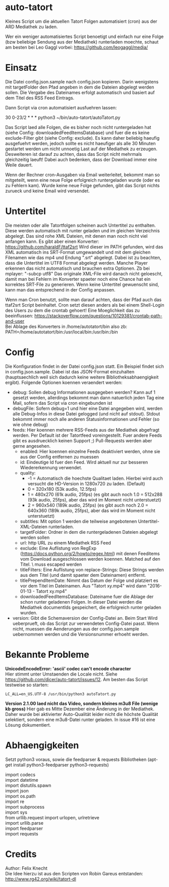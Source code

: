 auto-tatort
===========

Kleines Script um die aktuellen Tatort Folgen automatisiert (cron) aus der ARD Mediathek zu laden.

Wer ein weniger automatisiertes Script benoetigt und einfach nur eine Folge (bzw beliebige Sendung aus der Mediathek) runterladen moechte, schaut am besten bei Leo Gaggl vorbei: https://github.com/leogaggl/media/

Einsatz
=======

Die Datei config.json.sample nach config.json kopieren. Darin wenigstens mit targetFolder den Pfad angeben in dem die Dateien abgelegt werden sollen.
Die Vergabe des Dateinames erfolgt automatisch und basiert auf dem Titel des RSS Feed Eintrags.

Dann Script via cron automatisiert ausfuehren lassen:

30 0-23/2 * * * python3 ~/bin/auto-tatort/autoTatort.py

Das Script laed alle Folgen, die es bisher noch nicht runtergeladen hat (siehe Config: downloadedFeedItemsDatabase) und fuer die es keine exclude-Filter gibt (siehe Config: exclude). Es kann daher beliebig haeufig ausgefuehrt werden, jedoch sollte es nicht haeufiger als alle 30 Minuten gestartet werden um nicht unnoetig Last auf der Mediathek zu erzeugen. Desweiteren ist darauf zu achten, dass das Script nicht mehrmals gleichzeitig laeuft! Dabei auch bedenken, dass der Download immer eine Weile dauert.

Wenn der Rechner cron-Ausgaben via Email weiterleitet, bekommt man so mitgeteilt, wenn eine neue Folge erfolgreich runtergeladen wurde (oder es zu Fehlern kam). Wurde keine neue Folge gefunden, gibt das Script nichts zurueck und keine Email wird versendet.

Untertitel
==========

Die meisten oder alle Tatortfolgen scheinen auch Untertitel zu enthalten. Diese werden automatisch mit runter geladen und im gleichen Verzeichnis abgelegt. Das sind rohe XML Dateien, mit denen man noch nicht viel anfangen kann. Es gibt aber einen Konverter: https://github.com/haraldF/ttaf2srt
Wird dieser im PATH gefunden, wird das XML automatisch ins SRT-Format umgewandelt und mit dem gleichen Filenamen wie das mp4 und Endung ".srt" abgelegt. Dabei ist zu beachten, dass die Untertitel im UTF8 Format abgelegt werden. Manche Player erkennen das nicht automatisch und brauchen extra Optionen. Zb bei mplayer: "-subcp utf8"
Das originale XML-File wird danach nicht geloescht, damit man bei Fehlern im Konverter spaeter noch eine Chance hat ein korrektes SRT-File zu generieren.
Wenn keine Untertitel gewuenscht sind, kann man das entsprechend in der Config anpassen.
  
Wenn man Cron benutzt, sollte man darauf achten, dass der Pfad auch das ttaf2srt Script beinhaltet. Cron setzt diesen anders als bei einem Shell-Login des Users zu dem die crontab gehoert! Eine Moeglichkeit das zu beeinflussen: https://stackoverflow.com/questions/10129381/crontab-path-and-user  
Bei Ablage des Konverters in /home/autotatort/bin also zb: PATH=/home/autotatort/bin:/usr/local/bin:/usr/bin:/bin


Config
======

Die Konfiguration findet in der Datei config.json statt. Ein Beispiel findet sich in config.json.sample. Dabei ist das JSON-Format einzuhalten (hauptsaechlich weil sich dadurch keine weitere Bibliotheksabhaengigkeit ergibt).
Folgende Optionen koennen veraendert werden:

- debug: Sollen debug Informationen ausgegeben werden? Kann auf 1 gesetzt werden, allerdings bekommt man dann natuerlich jeden Tag eine Mail, sofern das Script via cron eingebunden ist
- debugFile: Sofern debug=1 und hier eine Datei angegeben wird, werden alle Debug-Infos in diese Datei gelogged (und nicht auf stdout). Stdout bekommt immer noch alle anderen Statusinformationen und Fehler (so wie ohne debug)
- feeds: Hier koennen mehrere RSS-Feeds aus der Mediathek abgefragt werden. Per Default ist der Tatortfeed voreingestellt. Fuer andere Feeds gibt es ausdruecklich keinen Support ;) Pull-Requests werden aber gerne angesehen.
  - enabled: Hier koennen einzelne Feeds deaktiviert werden, ohne sie aus der Config entfernen zu muessen
  - id: Eindeutige Id fuer den Feed. Wird aktuell nur zur besseren Wiedererkennung verwendet.
  - quality:
    - -1 = Automatisch die hoechste Qualitaet laden. Hierbei wird auch versucht die HD-Version in 1280x720 zu laden. (Default)
    -  0 = 320x180 (53k audio, 12.5fps)
    -  1 = 480x270 (61k audio, 25fps) (es gibt auch noch 1.0 = 512x288 (93k audio, 25fps), aber das wird im Moment nicht unterstuetzt)
    -  2 = 960x540 (189k audio, 25fps) (es gibt auch noch 2.0 = 640x360 (189k audio, 25fps), aber das wird im Moment nicht unterstuetzt)
  - subtitles: Mit option 1 werden die teilweise angebotenen Untertitel-XML-Dateien runterladen.
  - targetFolder: Ordner in dem die runtergeladenen Dateien abgelegt werden sollen
  - url: http URL zu einem Mediathek RSS Feed
  - exclude: Eine Auflistung von RegExp (https://docs.python.org/2/howto/regex.html) mit denen Feeditems vom Download ausgeschlossen werden koennen. Matched auf den Titel. \ muss escaped werden
  - titleFilters: Eine Auflistung von replace-Strings: Diese Strings werden aus dem Titel (und damit spaeter dem Dateinamen) entfernt.
  - titlePrependItemDate: Nimmt das Datum der Folge und platziert es vor dem Titel im Dateinamen. Aus "Tatort xy.mp4" wird dann "2016-01-13 - Tatort xy.mp4"
  - downloadedFeedItemsDatabase: Dateiname fuer die Ablage der schon runter geladenen Folgen. In dieser Datei werden die Mediathek documentIds gespeichert, die erfolgreich runter geladen wurden.
- version: Gibt die Schemaversion der Config-Datei an. Beim Start Wird ueberprueft, ob das Script zur verwendeten Config-Datei passt. Wenn nicht, muessen die Aenderungen aus der config.json.sample uebernommen werden und die Versionsnummer erhoeht werden.

Bekannte Probleme
===============
**UnicodeEncodeError: 'ascii' codec can't encode character**   
Hier stimmt unter Umstaenden die Locale nicht. Siehe https://github.com/dicer/auto-tatort/issues/12. Am besten das Script testweise so starten:
```
LC_ALL=en_US.UTF-8 /usr/bin/python3 autoTatort.py
```

**Version 2.1.00 laed nicht das Video, sondern kleines m3u8 File (wenige kb gross)**
Hier gab es Mitte Dezember eine Änderung in der Mediathek. Daher wurde bei aktivierter Auto-Qualität leider nicht die höchste Qualität selektiert, sondern eine m3u8-Datei runter geladen. In issue #16 ist eine Lösung dokumentiert.

Abhaengigkeiten
===============

Setzt python3 voraus, sowie die feedparser & requests Bibliotheken (apt-get install python3-feedparser python3-requests)

import codecs  
import datetime  
import distutils.spawn  
import json  
import os.path  
import re  
import subprocess  
import sys  
from urllib.request import urlopen, urlretrieve  
import urllib.parse  
import feedparser  
import requests  

Credits
=======
Author: Felix Knecht  
Die Idee hierzu ist aus den Scripten von Robin Gareus entstanden: http://www.rg42.org/wiki/tatort-dl

